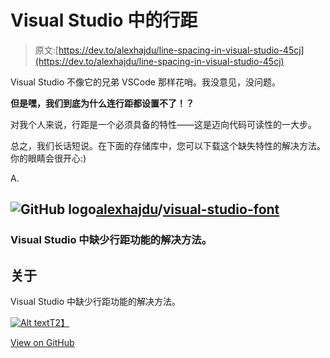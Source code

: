 # Visual Studio 中的行距

> 原文:[https://dev.to/alexhajdu/line-spacing-in-visual-studio-45cj](https://dev.to/alexhajdu/line-spacing-in-visual-studio-45cj)

Visual Studio 不像它的兄弟 VSCode 那样花哨。我没意见，没问题。

**但是嘿，我们到底为什么连行距都设置不了！？**

对我个人来说，行距是一个必须具备的特性——这是迈向代码可读性的一大步。

总之，我们长话短说。在下面的存储库中，您可以下载这个缺失特性的解决方法。你的眼睛会很开心:)

A.

## ![GitHub logo](../Images/292a238c61c5611a7f4d07a21d9e8e0a.png)[alexhajdu](https://github.com/alexhajdu)/[visual-studio-font](https://github.com/alexhajdu/visual-studio-fonts)

### Visual Studio 中缺少行距功能的解决方法。

<article class="markdown-body entry-content container-lg" itemprop="text">

# 关于

Visual Studio 中缺少行距功能的解决方法。

[![Alt text](../Images/07b3d9d4eb4c3f933e9add21c8d4a989.png "Bp")T2】](https://raw.githubusercontent.com/alexhajdu/visual-studio-fonts/master/Preview.png?raw=true)

</article>

[View on GitHub](https://github.com/alexhajdu/visual-studio-fonts)